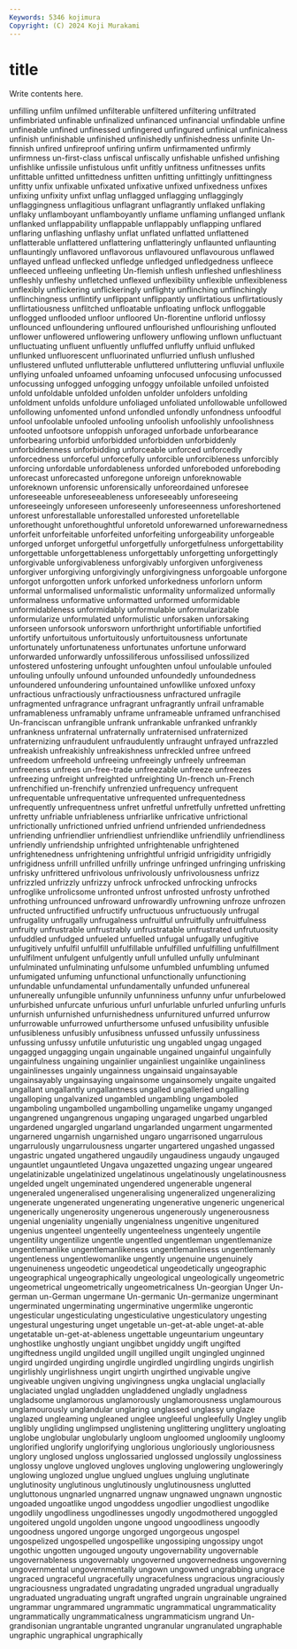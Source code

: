 ```yaml
---
Keywords: 5346 kojimura
Copyright: (C) 2024 Koji Murakami
---
```


# title

Write contents here.



 unfilling unfilm
unfilmed unfilterable unfiltered unfiltering unfiltrated unfimbriated unfinable unfinalized unfinanced unfinancial
unfindable unfine unfineable unfined unfinessed unfingered unfingured unfinical unfinicalness unfinish
unfinishable unfinished unfinishedly unfinishedness unfinite Un-finnish unfired unfireproof unfiring unfirm
unfirmamented unfirmly unfirmness un-first-class unfiscal unfiscally unfishable unfished unfishing unfishlike
unfissile unfistulous unfit unfitly unfitness unfitnesses unfits unfittable unfitted unfittedness
unfitten unfitting unfittingly unfittingness unfitty unfix unfixable unfixated unfixative unfixed
unfixedness unfixes unfixing unfixity unfixt unflag unflagged unflagging unflaggingly unflaggingness
unflagitious unflagrant unflagrantly unflaked unflaking unflaky unflamboyant unflamboyantly unflame unflaming
unflanged unflank unflanked unflappability unflappable unflappably unflapping unflared unflaring unflashing
unflashy unflat unflated unflatted unflattened unflatterable unflattered unflattering unflatteringly unflaunted
unflaunting unflauntingly unflavored unflavorous unflavoured unflavourous unflawed unflayed unflead unflecked
unfledge unfledged unfledgedness unfleece unfleeced unfleeing unfleeting Un-flemish unflesh unfleshed
unfleshliness unfleshly unfleshy unfletched unflexed unflexibility unflexible unflexibleness unflexibly unflickering
unflickeringly unflighty unflinching unflinchingly unflinchingness unflintify unflippant unflippantly unflirtatious unflirtatiously
unflirtatiousness unflitched unfloatable unfloating unflock unfloggable unflogged unflooded unfloor unfloored
Un-florentine unflorid unflossy unflounced unfloundering unfloured unflourished unflourishing unflouted unflower
unflowered unflowering unflowery unflowing unflown unfluctuant unfluctuating unfluent unfluently unfluffed
unfluffy unfluid unfluked unflunked unfluorescent unfluorinated unflurried unflush unflushed unflustered
unfluted unflutterable unfluttered unfluttering unfluvial unfluxile unflying unfoaled unfoamed unfoaming
unfocused unfocusing unfocussed unfocussing unfogged unfogging unfoggy unfoilable unfoiled unfoisted
unfold unfoldable unfolded unfolden unfolder unfolders unfolding unfoldment unfolds unfoldure
unfoliaged unfoliated unfollowable unfollowed unfollowing unfomented unfond unfondled unfondly unfondness
unfoodful unfool unfoolable unfooled unfooling unfoolish unfoolishly unfoolishness unfooted unfootsore
unfoppish unforaged unforbade unforbearance unforbearing unforbid unforbidded unforbidden unforbiddenly unforbiddenness
unforbidding unforceable unforced unforcedly unforcedness unforceful unforcefully unforcible unforcibleness unforcibly
unforcing unfordable unfordableness unforded unforeboded unforeboding unforecast unforecasted unforegone unforeign
unforeknowable unforeknown unforensic unforensically unforeordained unforesee unforeseeable unforeseeableness unforeseeably unforeseeing
unforeseeingly unforeseen unforeseenly unforeseenness unforeshortened unforest unforestallable unforestalled unforested unforetellable
unforethought unforethoughtful unforetold unforewarned unforewarnedness unforfeit unforfeitable unforfeited unforfeiting unforgeability
unforgeable unforged unforget unforgetful unforgetfully unforgetfulness unforgettability unforgettable unforgettableness unforgettably
unforgetting unforgettingly unforgivable unforgivableness unforgivably unforgiven unforgiveness unforgiver unforgiving unforgivingly
unforgivingness unforgoable unforgone unforgot unforgotten unfork unforked unforkedness unforlorn unform
unformal unformalised unformalistic unformality unformalized unformally unformalness unformative unformatted unformed
unformidable unformidableness unformidably unformulable unformularizable unformularize unformulated unformulistic unforsaken unforsaking
unforseen unforsook unforsworn unforthright unfortifiable unfortified unfortify unfortuitous unfortuitously unfortuitousness
unfortunate unfortunately unfortunateness unfortunates unfortune unforward unforwarded unforwardly unfossiliferous unfossilised
unfossilized unfostered unfostering unfought unfoughten unfoul unfoulable unfouled unfouling unfoully
unfound unfounded unfoundedly unfoundedness unfoundered unfoundering unfountained unfowllike unfoxed unfoxy
unfractious unfractiously unfractiousness unfractured unfragile unfragmented unfragrance unfragrant unfragrantly unfrail
unframable unframableness unframably unframe unframeable unframed unfranchised Un-franciscan unfrangible unfrank
unfrankable unfranked unfrankly unfrankness unfraternal unfraternally unfraternised unfraternized unfraternizing unfraudulent
unfraudulently unfraught unfrayed unfrazzled unfreakish unfreakishly unfreakishness unfreckled unfree unfreed
unfreedom unfreehold unfreeing unfreeingly unfreely unfreeman unfreeness unfrees un-free-trade unfreezable
unfreeze unfreezes unfreezing unfreight unfreighted unfreighting Un-french un-French unfrenchified un-frenchify
unfrenzied unfrequency unfrequent unfrequentable unfrequentative unfrequented unfrequentedness unfrequently unfrequentness unfret
unfretful unfretfully unfretted unfretting unfretty unfriable unfriableness unfriarlike unfricative unfrictional
unfrictionally unfrictioned unfried unfriend unfriended unfriendedness unfriending unfriendlier unfriendliest unfriendlike
unfriendlily unfriendliness unfriendly unfriendship unfrighted unfrightenable unfrightened unfrightenedness unfrightening unfrightful
unfrigid unfrigidity unfrigidly unfrigidness unfrill unfrilled unfrilly unfringe unfringed unfringing
unfrisking unfrisky unfrittered unfrivolous unfrivolously unfrivolousness unfrizz unfrizzled unfrizzly unfrizzy
unfrock unfrocked unfrocking unfrocks unfroglike unfrolicsome unfronted unfrost unfrosted unfrosty
unfrothed unfrothing unfrounced unfroward unfrowardly unfrowning unfroze unfrozen unfructed unfructified
unfructify unfructuous unfructuously unfrugal unfrugality unfrugally unfrugalness unfruitful unfruitfully unfruitfulness
unfruity unfrustrable unfrustrably unfrustratable unfrustrated unfrutuosity unfuddled unfudged unfueled unfuelled
unfugal unfugally unfugitive unfugitively unfulfil unfulfill unfulfillable unfulfilled unfulfilling unfulfillment
unfulfilment unfulgent unfulgently unfull unfulled unfully unfulminant unfulminated unfulminating unfulsome
unfumbled unfumbling unfumed unfumigated unfuming unfunctional unfunctionally unfunctioning unfundable unfundamental
unfundamentally unfunded unfunereal unfunereally unfungible unfunnily unfunniness unfunny unfur unfurbelowed
unfurbished unfurcate unfurious unfurl unfurlable unfurled unfurling unfurls unfurnish unfurnished
unfurnishedness unfurnitured unfurred unfurrow unfurrowable unfurrowed unfurthersome unfused unfusibility unfusible
unfusibleness unfusibly unfusibness unfussed unfussily unfussiness unfussing unfussy unfutile unfuturistic
ung ungabled ungag ungaged ungagged ungagging ungain ungainable ungained ungainful
ungainfully ungainfulness ungaining ungainlier ungainliest ungainlike ungainliness ungainlinesses ungainly ungainness
ungainsaid ungainsayable ungainsayably ungainsaying ungainsome ungainsomely ungaite ungaited ungallant ungallantly
ungallantness ungalled ungalleried ungalling ungalloping ungalvanized ungambled ungambling ungamboled ungamboling
ungambolled ungambolling ungamelike ungamy unganged ungangrened ungangrenous ungaping ungaraged ungarbed
ungarbled ungardened ungargled ungarland ungarlanded ungarment ungarmented ungarnered ungarnish ungarnished
ungaro ungarrisoned ungarrulous ungarrulously ungarrulousness ungarter ungartered ungashed ungassed ungastric
ungated ungathered ungaudily ungaudiness ungaudy ungauged ungauntlet ungauntleted Ungava ungazetted
ungazing ungear ungeared ungelatinizable ungelatinized ungelatinous ungelatinously ungelatinousness ungelded ungelt
ungeminated ungendered ungenerable ungeneral ungeneraled ungeneralised ungeneralising ungeneralized ungeneralizing ungenerate
ungenerated ungenerating ungenerative ungeneric ungenerical ungenerically ungenerosity ungenerous ungenerously ungenerousness
ungenial ungeniality ungenially ungenialness ungenitive ungenitured ungenius ungenteel ungenteelly ungenteelness
ungenteely ungentile ungentility ungentilize ungentle ungentled ungentleman ungentlemanize ungentlemanlike ungentlemanlikeness
ungentlemanliness ungentlemanly ungentleness ungentlewomanlike ungently ungenuine ungenuinely ungenuineness ungeodetic ungeodetical
ungeodetically ungeographic ungeographical ungeographically ungeological ungeologically ungeometric ungeometrical ungeometrically ungeometricalness
Un-georgian Unger Un-german un-German ungermane Un-germanic Un-germanize ungerminant ungerminated ungerminating
ungerminative ungermlike ungerontic ungesticular ungesticulating ungesticulative ungesticulatory ungesting ungestural ungesturing
unget ungetable un-get-at-able unget-at-able ungetatable un-get-at-ableness ungettable ungeuntarium ungeuntary unghostlike
unghostly ungiant ungibbet ungiddy ungift ungifted ungiftedness ungild ungilded ungill
ungilled ungilt ungingled unginned ungird ungirded ungirding ungirdle ungirdled ungirdling
ungirds ungirlish ungirlishly ungirlishness ungirt ungirth ungirthed ungivable ungive ungiveable
ungiven ungiving ungivingness ungka unglacial unglacially unglaciated unglad ungladden ungladdened
ungladly ungladness ungladsome unglamorous unglamorously unglamorousness unglamourous unglamourously unglandular unglaring
unglassed unglassy unglaze unglazed ungleaming ungleaned unglee ungleeful ungleefully Ungley
unglib unglibly ungliding unglimpsed unglistening unglittering unglittery ungloating unglobe unglobular
unglobularly ungloom ungloomed ungloomily ungloomy unglorified unglorify unglorifying unglorious ungloriously
ungloriousness unglory unglosed ungloss unglossaried unglossed unglossily unglossiness unglossy unglove
ungloved ungloves ungloving unglowering ungloweringly unglowing unglozed unglue unglued unglues
ungluing unglutinate unglutinosity unglutinous unglutinously unglutinousness unglutted ungluttonous ungnarled ungnarred
ungnaw ungnawed ungnawn ungnostic ungoaded ungoatlike ungod ungoddess ungodlier ungodliest
ungodlike ungodlily ungodliness ungodlinesses ungodly ungodmothered ungoggled ungoitered ungold ungolden
ungone ungood ungoodliness ungoodly ungoodness ungored ungorge ungorged ungorgeous ungospel
ungospelized ungospelled ungospellike ungossiping ungossipy ungot ungothic ungotten ungouged ungouty
ungovernability ungovernable ungovernableness ungovernably ungoverned ungovernedness ungoverning ungovernmental ungovernmentally ungown
ungowned ungrabbing ungrace ungraced ungraceful ungracefully ungracefulness ungracious ungraciously ungraciousness
ungradated ungradating ungraded ungradual ungradually ungraduated ungraduating ungraft ungrafted ungrain
ungrainable ungrained ungrammar ungrammared ungrammatic ungrammatical ungrammaticality ungrammatically ungrammaticalness ungrammaticism
ungrand Un-grandisonian ungrantable ungranted ungranular ungranulated ungraphable ungraphic ungraphical ungraphically
